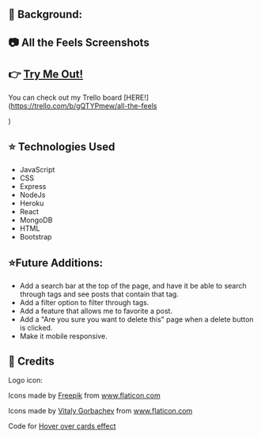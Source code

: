 ## :notebook: Background:


## :camera: All the Feels Screenshots




## :point_right: [Try Me Out!](https://allthefeelsapp.herokuapp.com/)
You can check out my Trello board [HERE!](https://trello.com/b/gQTYPmew/all-the-feels

)

## :star: Technologies Used
- JavaScript
- CSS
- Express
- NodeJs
- Heroku
- React
- MongoDB
- HTML
- Bootstrap
  
## :star:Future Additions:
- Add a search bar at the top of the page, and have it be able to search through tags and see posts that contain that tag.
- Add a filter option to filter through tags.
- Add a feature that allows me to favorite a post.
- Add a "Are you sure you want to delete this" page when a delete button is clicked.
- Make it mobile responsive.


## :green_heart: Credits

Logo icon: <div>Icons made by <a href="https://www.freepik.com" title="Freepik">Freepik</a> from <a href="https://www.flaticon.com/" title="Flaticon">www.flaticon.com</a></div>

<div>Icons made by <a href="https://www.flaticon.com/authors/vitaly-gorbachev" title="Vitaly Gorbachev">Vitaly Gorbachev</a> from <a href="https://www.flaticon.com/" title="Flaticon">www.flaticon.com</a></div>

Code for <a href="https://www.codepen.io/sashatran/pen/aJvaEG?editors=1100">Hover over cards effect</a>



